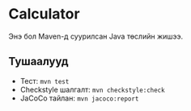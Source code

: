 # Calculator

Энэ бол Maven-д суурилсан Java төслийн жишээ.

## Тушаалууд

- Тест: `mvn test`
- Checkstyle шалгалт: `mvn checkstyle:check`
- JaCoCo тайлан: `mvn jacoco:report`
